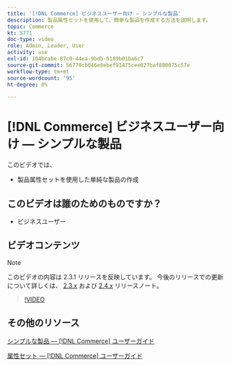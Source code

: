 ```yaml
---
title: '[!DNL Commerce] ビジネスユーザー向け — シンプルな製品'
description: 製品属性セットを使用して、簡単な製品を作成する方法を説明します。
topic: Commerce
kt: 5771
doc-type: video
role: Admin, Leader, User
activity: use
exl-id: 104bcabe-87c0-44ea-9bdb-6189b01ba6c7
source-git-commit: 56770cb046e8ebef91475cee027baf880075c57e
workflow-type: tm+mt
source-wordcount: '95'
ht-degree: 0%

---
```


# [!DNL Commerce] ビジネスユーザー向け — シンプルな製品

このビデオでは、

- 製品属性セットを使用した単純な製品の作成

## このビデオは誰のためのものですか？

- ビジネスユーザー

## ビデオコンテンツ

>[!NOTE]
>
>このビデオの内容は 2.3.1 リリースを反映しています。 今後のリリースでの更新について詳しくは、 [ 2.3.x](https://devdocs.magento.com/guides/v2.3/release-notes/bk-release-notes.html) および [2.4.x](https://devdocs.magento.com/guides/v2.4/release-notes/bk-release-notes.html) リリースノート。

>[!VIDEO](https://video.tv.adobe.com/v/35956?quality=12&learn=on)

## その他のリソース

[シンプルな製品 — [!DNL Commerce] ユーザーガイド](https://docs.magento.com/user-guide/catalog/product-create-simple.html)

[属性セット — [!DNL Commerce] ユーザーガイド](https://docs.magento.com/user-guide/stores/attribute-sets.html)
